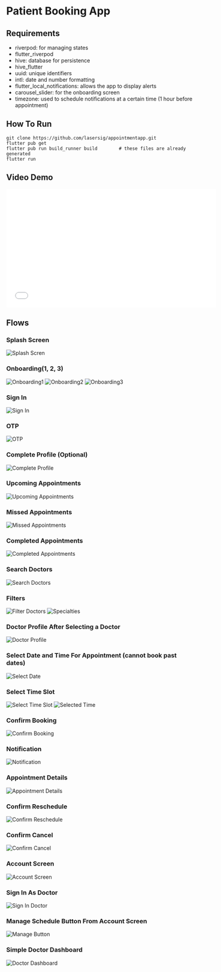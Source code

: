 # Patient Booking App

## Requirements
- riverpod: for managing states
- flutter_riverpod
- hive: database for persistence
- hive_flutter
- uuid: unique identifiers
- intl: date and number formatting
- flutter_local_notifications: allows the app to display alerts
- carousel_slider: for the onboarding screen
- timezone: used to schedule notifications at a certain time (1 hour before appointment)

## How To Run

```
git clone https://github.com/lasersig/appointmentapp.git
flutter pub get
flutter pub run build_runner build        # these files are already generated
flutter run
```

## Video Demo

<iframe width="560" height="315" src="[https://www.youtube.com/embed/video-id](https://youtu.be/Bb5U6teBWFM)" frameborder="0" allow="accelerometer; autoplay; clipboard-write; encrypted-media; gyroscope; picture-in-picture" allowfullscreen></iframe>

## Flows

### Splash Screen
![Splash Scren](flows/splashscreen.png)
### Onboarding(1, 2, 3)
![Onboarding1](flows/Onboarding1.png)
![Onboarding2](flows/Onboarding2.png)
![Onboarding3](flows/Onboarding3.png)
### Sign In
![Sign In](flows/SignIn.png)
### OTP
![OTP](flows/OTP.png)
### Complete Profile (Optional)
![Complete Profile](flows/OptionalCompleteProfile.png)
### Upcoming Appointments
![Upcoming Appointments](flows/UpcomingAppointments.png)
### Missed Appointments
![Missed Appointments](flows/MissedAppointments.png)
### Completed Appointments
![Completed Appointments](flows/CompletedAppointments.png)
### Search Doctors
![Search Doctors](flows/SearchDoctors.png)
### Filters
![Filter Doctors](flows/FilterDoctors.png)
![Specialties](flows/DoctorSpecialities.png)
### Doctor Profile After Selecting a Doctor
![Doctor Profile](flows/DoctorProfile.png)
### Select Date and Time For Appointment (cannot book past dates)
![Select Date](flows/SelectDateAndTimeForAppointment.png)
### Select Time Slot
![Select Time Slot](flows/SelectTimeSlot.png)
![Selected Time](flows/SelectedTime.png)
### Confirm Booking
![Confirm Booking](flows/ConfirmBooking.png)
### Notification
![Notification](flows/Notifications.png)
### Appointment Details
![Appointment Details](flows/AppointmentDetails.png)
### Confirm Reschedule
![Confirm Reschedule](flows/ConfirmReschedule.png)
### Confirm Cancel
![Confirm Cancel](flows/ConfirmCancel.png)
### Account Screen
![Account Screen](flows/AccountScreen.png)
### Sign In As Doctor
![Sign In Doctor](flows/SignInAsDoctor.png)
### Manage Schedule Button From Account Screen
![Manage Button](flows/ManageScheduleButton.png)
### Simple Doctor Dashboard
![Doctor Dashboard](flows/SimpleDoctorDashboard.png)
